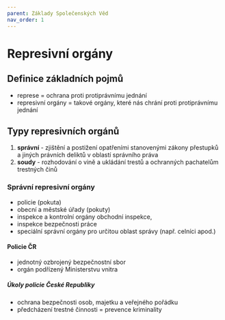 ```yaml
---
parent: Základy Společenských Věd
nav_order: 1
---
```

# Represivní orgány
## Definice základních pojmů
- represe = ochrana proti protiprávnímu jednání
- represivní orgány = takové orgány, které nás chrání proti protiprávnímu jednání

## Typy represivních orgánů
1. **správní** - zjištění a postižení opatřeními stanovenými zákony přestupků a jiných právních deliktů v oblastí správního práva
2. **soudy** - rozhodování o vině a ukládání trestů a ochranných pachatelům trestných činů

### Správní represivní orgány
- policie (pokuta)
- obecní a městské úřady (pokuty)
- inspekce a kontrolní orgány obchodní inspekce,
- inspekce bezpečnosti práce
- speciální správní orgány pro určitou oblast správy (např. celníci apod.)

#### Policie ČR
- jednotný ozbrojený bezpečnostní sbor
- orgán podřízený Ministerstvu vnitra

##### Úkoly policie České Republiky
- ochrana bezpečnosti osob, majetku a veřejného pořádku
- předcházení trestné činnosti = prevence kriminality